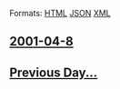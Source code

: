 
Formats: [HTML](2001/04/8/index.html)  [JSON](2001/04/8/index.json)  [XML](2001/04/8/index.xml)  

## [2001-04-8](/news/2001/04/8/index.md)

## [Previous Day...](/news/2001/04/7/index.md)

